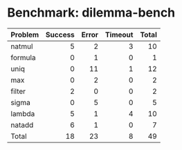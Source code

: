# Benchmark: dilemma-bench

| Problem   |   Success |   Error |   Timeout |   Total |
|:----------|----------:|--------:|----------:|--------:|
| natmul    |         5 |       2 |         3 |      10 |
| formula   |         0 |       1 |         0 |       1 |
| uniq      |         0 |      11 |         1 |      12 |
| max       |         0 |       2 |         0 |       2 |
| filter    |         2 |       0 |         0 |       2 |
| sigma     |         0 |       5 |         0 |       5 |
| lambda    |         5 |       1 |         4 |      10 |
| natadd    |         6 |       1 |         0 |       7 |
| Total     |        18 |      23 |         8 |      49 |

